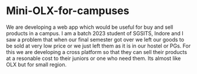 # Mini-OLX-for-campuses
We are developing a web app which would be useful for buy and sell products in a campus.
I am a batch 2023 student of SGSITS, Indore and I saw a problem that when our final semester got over 
we left our goods to be sold at very low price or we just left them as it is in our hostel or PGs.
For this we are developing a cross platform so that they can sell their products at a resonable cost
to their juniors or one who need them. Its almost like OLX but for small region.
